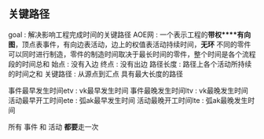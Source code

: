 ##  关键路径
goal : 解决影响工程完成时间的关键路径
AOE网 : 一个表示工程的**带权****有向图**，顶点表事件，有向边表活动，边上的权值表活动持续时间，**无环**
不同的零件可以同时进行制造，零件的制造时间取决于最长时间的零件，整个时间是各个流程段的时间总和
始点 : 没有入边
终点 : 没有出边
路径长度 : 路径上各个活动所持续的时间之和
关键路径 : 从源点到汇点 具有最大长度的路径

事件最早发生时间etv : vk最早发生时间
事件最晚发生时间ltv : vk最晚发生时间
活动最早开工时间ete : 弧ak最早发生时间
活动最晚开工时间lte : 弧ak最晚发生时间

所有 事件 和 活动 **都要**走一次
